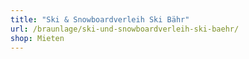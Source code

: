 ```yaml
---
title: "Ski & Snowboardverleih Ski Bähr"
url: /braunlage/ski-und-snowboardverleih-ski-baehr/
shop: Mieten
---
```

